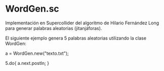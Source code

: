 WordGen.sc
==========

Implementación en Supercollider del algoritmo de Hilario Fernández Long para generar palabras aleatorias (jitanjáforas).

El siguiente ejemplo genera 5 palabras aleatorias utilizando la clase WordGen:

   a = WordGen.new("texto.txt");

   5.do{
      a.next.postln;
   }
